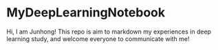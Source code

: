 # MyDeepLearningNotebook
Hi, I am Junhong!
This repo is aim to markdown my experiences in deep learning study, and welcome everyone to communicate with me!
